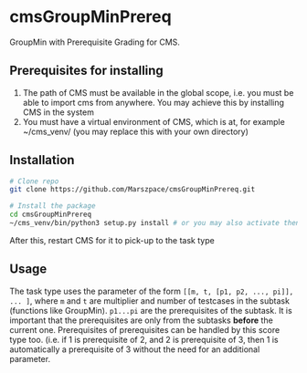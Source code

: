 # cmsGroupMinPrereq
GroupMin with Prerequisite Grading for CMS.

## Prerequisites for installing
1. The path of CMS must be available in the global scope, i.e. you must be able to import cms from anywhere. You may achieve this by installing CMS in the system 
2. You must have a virtual environment of CMS, which is at, for example ~/cms_venv/ (you may replace this with your own directory)

## Installation
```bash
# Clone repo
git clone https://github.com/Marszpace/cmsGroupMinPrereq.git

# Install the package
cd cmsGroupMinPrereq
~/cms_venv/bin/python3 setup.py install # or you may also activate then install. be careful if you use sudo
```
After this, restart CMS for it to pick-up to the task type

## Usage
The task type uses the parameter of the form `[[m, t, [p1, p2, ..., pi]], ... ]`, where `m` and `t` are multiplier and number of testcases in the subtask (functions like GroupMin). `p1...pi` are the prerequisites of the subtask. 
It is important that the prerequisites are only from the subtasks **before** the current one. 
Prerequisites of prerequisites can be handled by this score type too. (i.e. if 1 is prerequisite of 2, and 2 is prerequisite of 3, then 1 is automatically a prerequisite of 3 without the need for an additional parameter.
